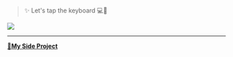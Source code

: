 > ✨ Let's tap the keyboard 💻📌  

![](https://media.giphy.com/media/jUZmz3kAiAuLC/giphy.gif)

---
[**🥇My Side Project**](https://github.com/rivernine/crypto-generator-binance)
